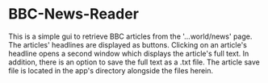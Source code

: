 # BBC-News-Reader
This is a simple gui to retrieve BBC articles from the '...world/news' page. The articles' headlines are displayed as buttons. Clicking on an article's headline opens a second window which displays the article's full text. In addition, there is an option to save the full text as a .txt file. The article save file is located in the app's directory alongside the files herein.
